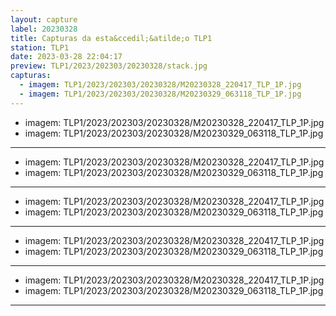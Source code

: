 ```yaml
---
layout: capture
label: 20230328
title: Capturas da esta&ccedil;&atilde;o TLP1
station: TLP1
date: 2023-03-28 22:04:17
preview: TLP1/2023/202303/20230328/stack.jpg
capturas:
  - imagem: TLP1/2023/202303/20230328/M20230328_220417_TLP_1P.jpg
  - imagem: TLP1/2023/202303/20230328/M20230329_063118_TLP_1P.jpg
---
```

  - imagem: TLP1/2023/202303/20230328/M20230328_220417_TLP_1P.jpg
  - imagem: TLP1/2023/202303/20230328/M20230329_063118_TLP_1P.jpg
---
  - imagem: TLP1/2023/202303/20230328/M20230328_220417_TLP_1P.jpg
  - imagem: TLP1/2023/202303/20230328/M20230329_063118_TLP_1P.jpg
---
  - imagem: TLP1/2023/202303/20230328/M20230328_220417_TLP_1P.jpg
  - imagem: TLP1/2023/202303/20230328/M20230329_063118_TLP_1P.jpg
---
  - imagem: TLP1/2023/202303/20230328/M20230328_220417_TLP_1P.jpg
  - imagem: TLP1/2023/202303/20230328/M20230329_063118_TLP_1P.jpg
---
  - imagem: TLP1/2023/202303/20230328/M20230328_220417_TLP_1P.jpg
  - imagem: TLP1/2023/202303/20230328/M20230329_063118_TLP_1P.jpg
---
